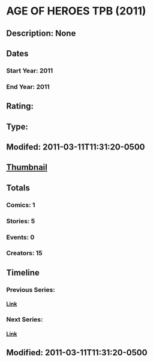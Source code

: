# AGE OF HEROES TPB (2011)
## Description: None
## Dates
### Start Year: 2011
### End Year: 2011
## Rating: 
## Type: 
## Modifed: 2011-03-11T11:31:20-0500
## [Thumbnail](http://i.annihil.us/u/prod/marvel/i/mg/b/40/image_not_available.jpg)
## Totals
### Comics: 1
### Stories: 5
### Events: 0
### Creators: 15
## Timeline
### Previous Series: 
#### [Link]()
### Next Series: 
#### [Link]()
## Modified: 2011-03-11T11:31:20-0500